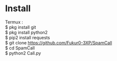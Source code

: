 # Install
Termux :  
$ pkg install git  
$ pkg install python2  
$ pip2 install requests  
$ git clone https://github.com/Fukur0-3XP/SpamCall  
$ cd SpamCall  
$ python2 Call.py  

